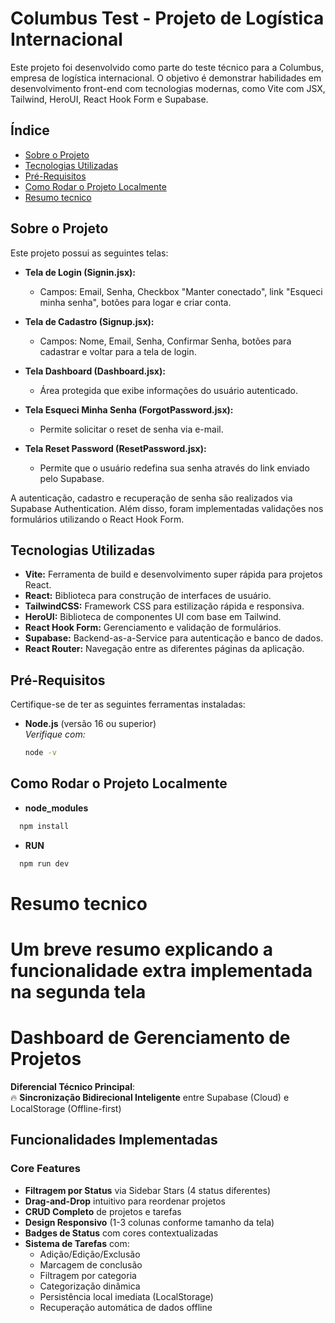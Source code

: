 # Columbus Test - Projeto de Logística Internacional

Este projeto foi desenvolvido como parte do teste técnico para a Columbus, empresa de logística internacional. O objetivo é demonstrar habilidades em desenvolvimento front-end com tecnologias modernas, como Vite com JSX, Tailwind, HeroUI, React Hook Form e Supabase.

## Índice

- [Sobre o Projeto](#sobre-o-projeto)
- [Tecnologias Utilizadas](#tecnologias-utilizadas)
- [Pré-Requisitos](#pré-requisitos)
- [Como Rodar o Projeto Localmente](#como-rodar-o-projeto-localmente)
- [Resumo tecnico](#resumo-tecnico)

## Sobre o Projeto

Este projeto possui as seguintes telas:

- **Tela de Login (Signin.jsx):**  
  - Campos: Email, Senha, Checkbox "Manter conectado", link "Esqueci minha senha", botões para logar e criar conta.

- **Tela de Cadastro (Signup.jsx):**  
  - Campos: Nome, Email, Senha, Confirmar Senha, botões para cadastrar e voltar para a tela de login.

- **Tela Dashboard (Dashboard.jsx):**  
  - Área protegida que exibe informações do usuário autenticado.

- **Tela Esqueci Minha Senha (ForgotPassword.jsx):**  
  - Permite solicitar o reset de senha via e-mail.

- **Tela Reset Password (ResetPassword.jsx):**  
  - Permite que o usuário redefina sua senha através do link enviado pelo Supabase.

A autenticação, cadastro e recuperação de senha são realizados via Supabase Authentication. Além disso, foram implementadas validações nos formulários utilizando o React Hook Form.

## Tecnologias Utilizadas

- **Vite:** Ferramenta de build e desenvolvimento super rápida para projetos React.
- **React:** Biblioteca para construção de interfaces de usuário.
- **TailwindCSS:** Framework CSS para estilização rápida e responsiva.
- **HeroUI:** Biblioteca de componentes UI com base em Tailwind.
- **React Hook Form:** Gerenciamento e validação de formulários.
- **Supabase:** Backend-as-a-Service para autenticação e banco de dados.
- **React Router:** Navegação entre as diferentes páginas da aplicação.

## Pré-Requisitos

Certifique-se de ter as seguintes ferramentas instaladas:

- **Node.js** (versão 16 ou superior)  
  *Verifique com:*  
  ```bash
  node -v
  ```

## Como Rodar o Projeto Localmente

- **node_modules** 
```bash
  npm install
```

- **RUN**

```bash
  npm run dev
```
# Resumo tecnico

# Um breve resumo explicando a funcionalidade extra implementada na segunda tela

# Dashboard de Gerenciamento de Projetos

**Diferencial Técnico Principal**:  
🔥 **Sincronização Bidirecional Inteligente** entre Supabase (Cloud) e LocalStorage (Offline-first)

## Funcionalidades Implementadas

### Core Features
- **Filtragem por Status** via Sidebar Stars (4 status diferentes)
- **Drag-and-Drop** intuitivo para reordenar projetos
- **CRUD Completo** de projetos e tarefas
- **Design Responsivo** (1-3 colunas conforme tamanho da tela)
- **Badges de Status** com cores contextualizadas
- **Sistema de Tarefas** com:
  - Adição/Edição/Exclusão
  - Marcagem de conclusão
  - Filtragem por categoria
  - Categorização dinâmica
  - Persistência local imediata (LocalStorage)
  - Recuperação automática de dados offline
